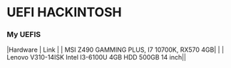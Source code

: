 # UEFI HACKINTOSH
### My UEFIS
|Hardware | Link |
| MSI Z490 GAMMING PLUS, I7 10700K, RX570 4GB| | 
| Lenovo V310-14ISK Intel I3-6100U 4GB HDD 500GB 14 inch||

